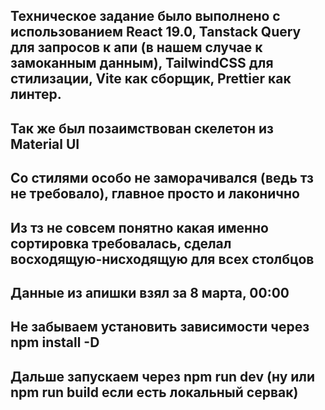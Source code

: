 ## Техническое задание было выполнено с использованием React 19.0, Tanstack Query для запросов к апи (в нашем случае к замоканным данным), TailwindCSS для стилизации, Vite как сборщик, Prettier как линтер.
## Так же был позаимствован скелетон из Material UI
## Со стилями особо не заморачивался (ведь тз не требовало), главное просто и лаконично
## Из тз не совсем понятно какая именно сортировка требовалась, сделал восходящую-нисходящую для всех столбцов
## Данные из апишки взял за 8 марта, 00:00
## Не забываем установить зависимости через npm install -D
## Дальше запускаем через npm run dev (ну или npm run build если есть локальный сервак)